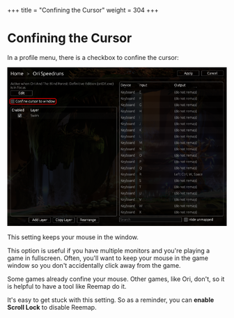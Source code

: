 +++
title = "Confining the Cursor"
weight = 304
+++


# Confining the Cursor

In a profile menu, there is a checkbox to confine the cursor:

![screenshot](/images/tutorial/confine.png)

This setting keeps your mouse in the window.

This option is useful if you have multiple monitors and you're playing a game in fullscreen.
Often, you'll want to keep your mouse in the game window so you don't accidentally click away
from the game.

Some games already confine your mouse. Other games, like Ori, don't, so it is helpful to have a tool
like Reemap do it.

It's easy to get stuck with this setting. So as a reminder, you can **enable Scroll Lock** to disable
Reemap.
